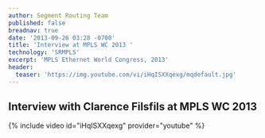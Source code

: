 ```yaml
---
author: Segment Routing Team
published: false
breadnav: true
date: '2013-09-26 03:28 -0700'
title: 'Interview at MPLS WC 2013 '
technology: 'SRMPLS'
excerpt: 'MPLS Ethernet World Congress, 2013'
header:
  teaser: 'https://img.youtube.com/vi/iHqISXXqexg/mqdefault.jpg'
---
```

## Interview with Clarence Filsfils at MPLS WC 2013


{% include video id="iHqISXXqexg" provider="youtube" %}
